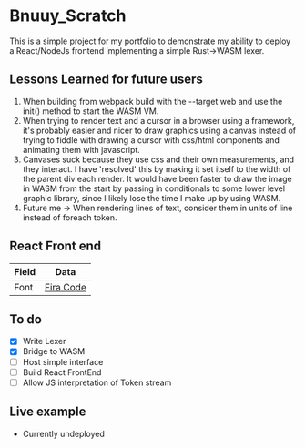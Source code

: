 # Bnuuy_Scratch

This is a simple project for my portfolio to demonstrate my ability to deploy a React/NodeJs frontend implementing a simple Rust->WASM lexer.

## Lessons Learned for future users

1. When building from webpack build with the --target web and use the init() method to start the WASM VM.
2. When trying to render text and a cursor in a browser using a framework, it's probably easier and nicer to draw graphics using a canvas instead of trying to fiddle with drawing a cursor with css/html components and animating them with javascript.
3. Canvases suck because they use css and their own measurements, and they interact. I have 'resolved' this by making it set itself to the width of the parent div each render. It would have been faster to draw the image in WASM from the start by passing in conditionals to some lower level graphic library, since I likely lose the time I make up by using WASM.
4. Future me -> When rendering lines of text, consider them in units of line instead of foreach token.


## React Front end

| Field         | Data          |
| --            | --            |
| Font          |  [Fira Code](https://fonts.google.com/specimen/Fira+Code?query=fira) |




## To do 
- [x] Write Lexer
- [x] Bridge to WASM
- [ ] Host simple interface
- [ ] Build React FrontEnd
- [ ] Allow JS interpretation of Token stream

## Live example
- Currently undeployed

